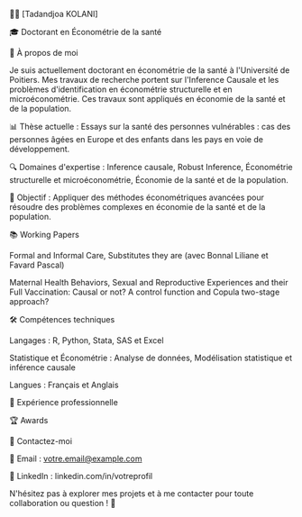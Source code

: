 👨‍🏫 [Tadandjoa KOLANI]

🎓 Doctorant en Économétrie de la santé

📌 À propos de moi

Je suis actuellement doctorant en économétrie de la santé à l'Université de Poitiers.
Mes travaux de recherche portent sur l'Inference Causale et les problèmes d'identification en économétrie structurelle et en microéconométrie. Ces travaux sont appliqués en économie de la santé et de la population.

📊 Thèse actuelle : Essays sur la santé des personnes vulnérables : cas des personnes âgées en Europe et des enfants dans les pays en voie de développement.

🔍 Domaines d'expertise : Inference causale, Robust Inference, Économétrie structurelle et microéconométrie, Économie de la santé et de la population.

🎯 Objectif : Appliquer des méthodes économétriques avancées pour résoudre des problèmes complexes en économie de la santé et de la population.

📚 Working Papers

Formal and Informal Care, Substitutes they are (avec Bonnal Liliane et Favard Pascal)

Maternal Health Behaviors, Sexual and Reproductive Experiences and their Full Vaccination: Causal or not? A control function and Copula two-stage approach?

🛠️ Compétences techniques

Langages : R, Python, Stata, SAS et Excel

Statistique et Économétrie : Analyse de données, Modélisation statistique et inférence causale

Langues : Français et Anglais

💼 Expérience professionnelle

🏆 Awards



📩 Contactez-moi

📧 Email : votre.email@example.com

👔 LinkedIn : linkedin.com/in/votreprofil

N'hésitez pas à explorer mes projets et à me contacter pour toute collaboration ou question ! 🚀

